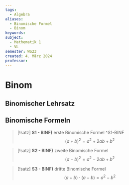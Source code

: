 ```yaml
---
tags:
  - Algebra
aliases:
  - Binomische Formel
  - Binom
keywords: 
subject:
  - Mathematik 1
  - VL
semester: WS23
created: 4. März 2024
professor:
---
```


# Binom

## Binomischer Lehrsatz

## Binomische Formeln

> [!satz] **S1 - BINF)** erste Binomische Formel ^S1-BINF
> $$(a+b)^{2}=a^{2}+2ab+b^{2}$$

> [!satz] **S2 - BINF)** zweite Binomische Formel
> $$(a-b)^{2} = a^{2}-2ab+b^{2}$$

> [!satz] **S3 - BINF)** dritte Binomische Formel
> $$(a+b)\cdot(a-b) = a^{2}-b^{2}$$

